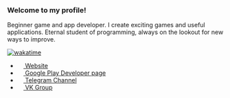 ### **Welcome to my profile!**

Beginner game and app developer. I create exciting games and useful applications. Eternal student of programming, always on the lookout for new ways to improve.

[![wakatime](https://wakatime.com/badge/user/e897f6a1-0579-4a26-b450-db5a73393797.svg)](https://wakatime.com/@e897f6a1-0579-4a26-b450-db5a73393797)

- <a href="https://jjewuz.github.io/"><img src="https://sun9-4.userapi.com/impg/Cs9h52CGIkxxZ_FrhD_BMzBIDgyEYczItTFUWw/GbHlxMUJhf4.jpg?size=512x512&quality=95&sign=cf7aed94e2549b600186004ec1a46d63&type=album" width=14 height=14 /> Website</a>
- <a href="https://play.google.com/store/apps/dev?id=5395956271187814026"><img src="https://upload.wikimedia.org/wikipedia/commons/thumb/f/f3/Google_Play_2012-2016_icon.svg/1921px-Google_Play_2012-2016_icon.svg.png" width=14 height=14 /> Google Play Developer page</a>
- <a href="https://t.me/jjewuzhub"><img src="https://upload.wikimedia.org/wikipedia/commons/thumb/8/82/Telegram_logo.svg/768px-Telegram_logo.svg.png" width=14 height=14 /> Telegram Channel</a>
- <a href="https://vk.com/jjewuzhub"><img src="https://upload.wikimedia.org/wikipedia/commons/thumb/4/4e/VK_Compact_Logo.svg/1024px-VK_Compact_Logo.svg.png" width=14 height=14 /> VK Group</a>




